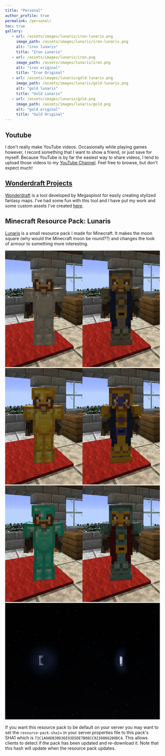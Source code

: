 ```yaml
---
title: "Personal"
author_profile: true
permalink: /personal/
toc: true
gallery:
   - url: /assets/images/lunaris/iron-lunaris.png
     image_path: /assets/images/lunaris/iron-lunaris.png
     alt: "iron lunaris"
     title: "Iron Lunaris"
   - url: /assets/images/lunaris/iron.png
     image_path: /assets/images/lunaris/iron.png
     alt: "iron original"
     title: "Iron Original"
   - url: /assets/images/lunaris/gold-lunaris.png
     image_path: /assets/images/lunaris/gold-lunaris.png
     alt: "gold lunaris"
     title: "Gold Lunaris"
   - url: /assets/images/lunaris/gold.png
     image_path: /assets/images/lunaris/gold.png
     alt: "gold original"
     title: "Gold Original"
---
```


## Youtube
I don't really make YouTube videos. Occasionally while playing games however, I record something that I want to show a friend, or just save for myself. Because YouTube is by far the easiest way to share videos, I tend to upload those videos to my [YouTube Channel](https://www.youtube.com/channel/UCQEFyGppq7vKkvl27dZy-bg). Feel free to browse, but don't expect much!

## [Wonderdraft Projects](/wonderdraft/)
[Wonderdraft](https://www.wonderdraft.net) is a tool developed by Megasploot  for easily creating stylized fantasy maps. I've had some fun with this tool and I have put my work and some custom assets I've created [here](/wonderdraft/).

## Minecraft Resource Pack: Lunaris
[Lunaris](/assets/docs/Lunaris.zip) is a small resource pack I made for Minecraft. It makes the moon square (why would the Minecraft moon be round??) and changes the look of armour to something more interesting.

<div class="slider">
  <img class='photo'  src="/assets/images/lunaris/iron-compare.png" alt="" />
  <img class='photo'  src="/assets/images/lunaris/gold-compare.png" alt="" />
  <img class='photo'  src="/assets/images/lunaris/diamond-compare.png" alt="" />
  <img class='photo'  src="/assets/images/lunaris/moon-compare.png" alt="" />
</div>

If you want this resource pack to be default on your server you may want to set the `resource-pack-sha1=` in your server.properties file to this pack's SHA1 which is `71C1A9AD830D36E93D5DE7B08CC9238866200DC4`. This allows clients to detect if the pack has been updated and re-download it. Note that this hash will update when the resource pack updates.
